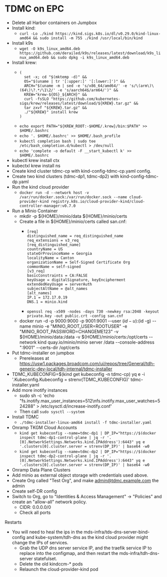 # TDMC on EPC
* Delete all Harbor containers on Jumpbox
* Install kind:
  * ```curl -Lo ./kind https://kind.sigs.k8s.io/dl/v0.29.0/kind-linux-amd64 && sudo install -m 755 ./kind /usr/local/bin/kind```
* Install k9s
  * ```wget -O k9s_linux_amd64.deb https://github.com/derailed/k9s/releases/latest/download/k9s_linux_amd64.deb && sudo dpkg -i k9s_linux_amd64.deb```
* Install krew:
  * ```
    (
      set -x; cd "$(mktemp -d)" &&
      OS="$(uname | tr '[:upper:]' '[:lower:]')" &&
      ARCH="$(uname -m | sed -e 's/x86_64/amd64/' -e 's/\(arm\)\(64\)\?.*/\1\2/' -e 's/aarch64$/arm64/')" &&
      KREW="krew-${OS}_${ARCH}" &&
      curl -fsSLO "https://github.com/kubernetes-sigs/krew/releases/latest/download/${KREW}.tar.gz" &&
      tar zxvf "${KREW}.tar.gz" &&
      ./"${KREW}" install krew
    )
    ```
  * `echo export PATH="${KREW_ROOT:-$HOME/.krew}/bin:$PATH" >> $HOME/.bashrc`
  * `echo '. $HOME/.bashrc' >> $HOME/.bash_profile`
  * `kubectl completion bash | sudo tee /etc/bash_completion.d/kubectl > /dev/null`
  * `echo 'complete -o default -F __start_kubectl k' >> $HOME/.bashrc`
* kubectl krew install ctx
* kubectxl krew install ns
* Create kind cluster tdmc-cp with kind-config-tdmc-cp.yaml config.
* Create two kind clusters (tdmc-dp1, tdmc-dp2) with kind-config-tdmc-dp.yaml
* Run the kind cloud provider
  * `docker run -d --network host -v /var/run/docker.sock:/var/run/docker.sock --name cloud-provider-kind registry.k8s.io/cloud-provider-kind/cloud-controller-manager:v0.7.0`
* Run a Minio Container
  * mkdir -p ${HOME}/minio/data ${HOME}/minio/certs
  * Create a file in ${HOME}/minio/certs called san.cnf:
    * ```
      [req]
      distinguished_name = req_distinguished_name
      req_extensions = v3_req
      [req_distinguished_name]
      countryName = US
      stateOrProvinceName = Georgia
      localityName = Canton
      organizationName = Self-Signed Certificate Org
      commonName = self-signed
      [v3_req]
      basicConstraints = CA:FALSE
      keyUsage = digitalSignature, keyEncipherment
      extendedKeyUsage = serverAuth
      subjectAltName = @alt_names
      [alt_names]
      IP.1 = 172.17.0.19
      DNS.1 = minio.kind
      ```
    * `openssl req -x509 -nodes -days 730 -newkey rsa:2048 -keyout private.key -out public.crt -config san.cnf`
  * docker run -d -p 9000:9000 -p 9001:9001 --user $(id -u):$(id -g) --name minio -e "MINIO_ROOT_USER=ROOTUSER" -e "MINIO_ROOT_PASSWORD=CHANGEME123" -v ${HOME}/minio/data:/data -v ${HOME}/minio/certs:/opt/certs --network kind quay.io/minio/minio server /data --console-address ":9001" --certs-dir /opt/certs
* Put tdmc-installer on jumpbox
  * Prereleases at https://usw1.packages.broadcom.com/ui/repos/tree/General/tdh-generic-dev-local/tdh-internal/tdmc-installer
* TDMC_KUBECONFIG=$(kind get kubeconfig -n tdmc-cp) yq e -i '.Kubeconfig.Kubeconfig = strenv(TDMC_KUBECONFIG)' tdmc-installer.yaml
* Add more inotify instances
  * sudo sh -c 'echo "fs.inotify.max_user_instances=512\nfs.inotify.max_user_watches=524288" > /etc/sysctl.d/increase-inotify.conf'
  * Then call `sudo sysctl --system`
* Install TDMC
  * `./tdmc-installer-linux-amd64 install -f tdmc-installer.yaml`
* Onramp TKGM Cloud Accounts
  * `kind get kubeconfig --name=tdmc-dp1 | DP_IP="https://$(docker inspect tdmc-dp1-control-plane | jq -r '.[0].NetworkSettings.Networks.kind.IPAddress'):6443" yq e '.clusters[0].cluster.server = strenv(DP_IP)' | base64 -w0`
  * `kind get kubeconfig --name=tdmc-dp2 | DP_IP="https://$(docker inspect tdmc-dp2-control-plane | jq -r '.[0].NetworkSettings.Networks.kind.IPAddress'):6443" yq e '.clusters[0].cluster.server = strenv(DP_IP)' | base64 -w0`
* Onramp Data Plane Clusters
* Add minio as external object storage with credentials used above.
* Create Org called "Test Org", and make admin@tdmc.example.com the admin
* Create self-DR config
* Switch to Org, go to "Identities & Access Management" -> "Policies" and create an "allow-all" network policy.
  * CIDR: 0.0.0.0/0
  * Check all ports


Restarts
* You will need to heal the ips in the mds-infra/tds-dns-server-bind-config and kube-system/tdh-dns as the kind cloud provider might change the IPs of services.
  * Grab the UDP dns server service IP, and the traefik service IP to replace into the configmap, and then restart the mds-infra/tdh-dns-server statefulset.
  * Delete the old kindccm-* pods
  * Relaunch the cloud-provider-kind pod
